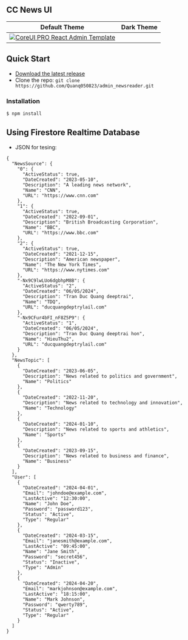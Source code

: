 
## CC News UI

| Default Theme | Dark Theme |
| --- | --- |
| [![CoreUI PRO React Admin Template](https://drive.google.com/file/d/1bzjLiVW1xNFMNLhXWzfmCRA-KniAgSvh/view?usp=sharing)](https://drive.google.com/file/d/1bzjLiVW1xNFMNLhXWzfmCRA-KniAgSvh/view?usp=sharing) 
## Quick Start

- [Download the latest release](https://github.com/Quanq050823/admin_newsreader.git)
- Clone the repo: `git clone https://github.com/Quanq050823/admin_newsreader.git`

### Installation

``` bash
$ npm install
```

## Using Firestore Realtime Database
- JSON for tesing:
```
{
  "NewsSource": {
    "0": {
      "ActiveStatus": true,
      "DateCreated": "2023-05-10",
      "Description": "A leading news network",
      "Name": "CNN",
      "URL": "https://www.cnn.com"
    },
    "1": {
      "ActiveStatus": true,
      "DateCreated": "2022-09-01",
      "Description": "British Broadcasting Corporation",
      "Name": "BBC",
      "URL": "https://www.bbc.com"
    },
    "2": {
      "ActiveStatus": true,
      "DateCreated": "2021-12-15",
      "Description": "American newspaper",
      "Name": "The New York Times",
      "URL": "https://www.nytimes.com"
    },
    "-Nx9C9lwLUo6dgbhpM8B": {
      "ActiveStatus": "2",
      "DateCreated": "06/05/2024",
      "Description": "Tran Duc Quang deeptrai",
      "Name": "TDQ",
      "URL": "ducquangdeptrylail.com"
    },
    "-Nx9CFur4bFI_nF8Z5P9": {
      "ActiveStatus": "1",
      "DateCreated": "06/05/2024",
      "Description": "Tran Duc Quang deeptrai hon",
      "Name": "HieuThu2",
      "URL": "ducquangdeptrylail.com"
    }
  },
  "NewsTopic": [
    {
      "DateCreated": "2023-06-05",
      "Description": "News related to politics and government",
      "Name": "Politics"
    },
    {
      "DateCreated": "2022-11-20",
      "Description": "News related to technology and innovation",
      "Name": "Technology"
    },
    {
      "DateCreated": "2024-01-10",
      "Description": "News related to sports and athletics",
      "Name": "Sports"
    },
    {
      "DateCreated": "2023-09-15",
      "Description": "News related to business and finance",
      "Name": "Business"
    }
  ],
  "User": [
    {
      "DateCreated": "2024-04-01",
      "Email": "johndoe@example.com",
      "LastActive": "12:30:00",
      "Name": "John Doe",
      "Password": "password123",
      "Status": "Active",
      "Type": "Regular"
    },
    {
      "DateCreated": "2024-03-15",
      "Email": "janesmith@example.com",
      "LastActive": "09:45:00",
      "Name": "Jane Smith",
      "Password": "secret456",
      "Status": "Inactive",
      "Type": "Admin"
    },
    {
      "DateCreated": "2024-04-20",
      "Email": "markjohnson@example.com",
      "LastActive": "18:15:00",
      "Name": "Mark Johnson",
      "Password": "qwerty789",
      "Status": "Active",
      "Type": "Regular"
    }
  ]
}

```
